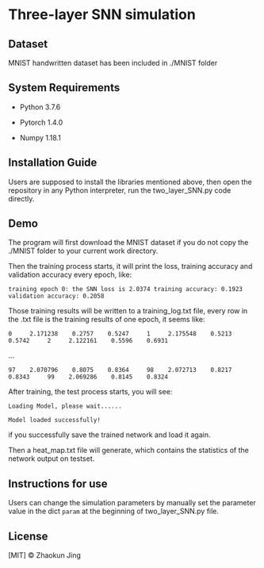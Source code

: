 # Three-layer SNN simulation

## Dataset

MNIST handwritten dataset has been included in ./MNIST folder



## System Requirements

+ Python 3.7.6

+ Pytorch 1.4.0

+ Numpy 1.18.1

  

 ## Installation Guide

Users are supposed to install the libraries mentioned above, then open the repository in any Python interpreter, run the two_layer_SNN.py code directly.

## Demo

The program will first download the MNIST dataset if you do not copy the ./MNIST folder to your current work directory.

Then the training process starts, it will print the loss, training accuracy and validation accuracy every epoch, like:

`training epoch 0: the SNN loss is 2.0374 training accuracy: 0.1923 validation accuracy: 0.2058`

Those training results will be written to a training_log.txt file, every row in the .txt file is the training results of one epoch, it seems like:

`0     2.171238    0.2757    0.5247    
1     2.175548    0.5213    0.5742    
2     2.122161    0.5596    0.6931       `    

...

`97    2.070796    0.8075    0.8364    
98    2.072713    0.8217    0.8343    
99    2.069286    0.8145    0.8324`

After training, the test process starts, you will see:

`Loading Model, please wait......`

`Model loaded successfully!`

if you successfully save the trained network and load it again.

Then a heat_map.txt file will generate, which contains the statistics of the network output on testset. 

## Instructions for use

Users can change the simulation parameters by manually set the parameter value in the dict `param` at the beginning of two_layer_SNN.py file. 



## License

[MIT] © Zhaokun Jing



